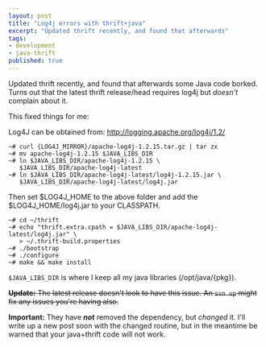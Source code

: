 ```yaml
---
layout: post
title: "Log4j errors with thrift+java"
excerpt: "Updated thrift recently, and found that afterwards"
tags: 
- development
- java-thrift
published: true
---
```


Updated thrift recently, and found that afterwards some Java code borked. Turns out that the latest thrift release/head requires log4j but _doesn't_ complain about it.

This fixed things for me:

Log4J can be obtained from: http://logging.apache.org/log4j/1.2/

    ~# curl {LOG4J_MIRROR}/apache-log4j-1.2.15.tar.gz | tar zx
    ~# mv apache-log4j-1.2.15 $JAVA_LIBS_DIR
    ~# ln $JAVA_LIBS_DIR/apache-log4j-1.2.15 \
       $JAVA_LIBS_DIR/apache-log4j-latest
    ~# ln $JAVA_LIBS_DIR/apache-log4j-latest/log4j-1.2.15.jar \
       $JAVA_LIBS_DIR/apache-log4j-latest/log4j.jar

Then set $LOG4J_HOME to the above folder and add the $LOG4J_HOME/log4j.jar to your CLASSPATH.

    ~# cd ~/thrift
    ~# echo "thrift.extra.cpath = $JAVA_LIBS_DIR/apache-log4j-latest/log4j.jar" \
       > ~/.thrift-build.properties
    ~# ./bootstrap
    ~# ./configure
    ~# make && make install

<code>$JAVA_LIBS_DIR</code> is where I keep all my java libraries (/opt/java/{pkg}).

<del><strong>Update:</strong>
The latest release doesn't look to have this issue. An <code>svn up</code> might fix any issues you're having also.</del>

**Important:**
They have ***not*** removed the dependency, but *changed* it. I'll write up a new post soon with the changed routine, but in the meantime be warned that your java+thrift code will not work.
